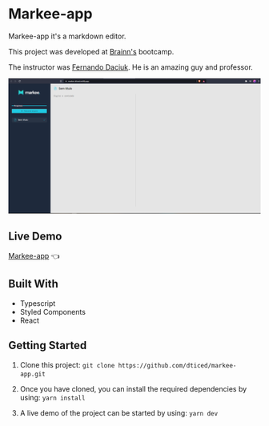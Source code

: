 # Markee-app

Markee-app it's a markdown editor.

This project was developed at [Brainn's](https://b-academy.brainn.co/) bootcamp.

The instructor was [Fernando Daciuk](https://twitter.com/fdaciuk). He is an amazing guy and professor. 

<img src="https://github.com/dticed/markee-app/blob/main/markeeapp-image.png?raw=true" width="800">

## Live Demo 

[Markee-app](https://markee-dticed.netlify.app/) 👈

## Built With

- Typescript
- Styled Components
- React

## Getting Started

1. Clone this project:
  `git clone https://github.com/dticed/markee-app.git`

2. Once you have cloned, you can install the required dependencies by using:
  `yarn install`

3. A live demo of the project can be started by using:
  `yarn dev`
